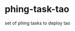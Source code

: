 phing-task-tao
==============

set of phing tasks to deploy tao

   <taoinstall taoPath="${src.dir.resolved}" >
	      	<taoConfig 	
	      		login="${user.login}"
	      		pass="${user.pass}">
	      	<taoDbConfig 
	      		dbDriver="${db.driver}" 
	      		dbHost="${db.host}"
	      		dbUser="${db.user}"
	      		dbPass="${db.pass}"
	      		dbName="${db.name}"
	      	/>
	      	<generisConfig       		
	      		instanceName="${module.name}"
	      		moduleUrl="${module.url}"
	      		moduleNs="${module.namespace}"
	      		moduleMode="${module.mode}"
	      		dataPath="${src.dir.resolved}/data/"
	      		extensions="${extensions_list}"
	      	/>
	      	</taoConfig>
    </taoinstall>
